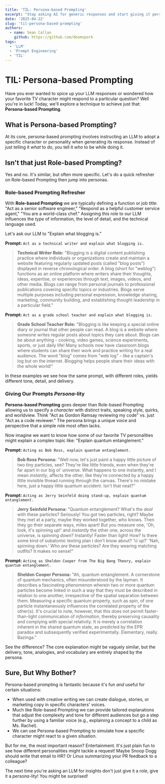 ```yaml
---
title: 'TIL: Persona-based Prompting'
excerpt: "Stop asking AI for generic responses and start giving it persona-lity! Today we explore how persona-based prompting gives your AI interactions personality and character."
date: '2025-04-22'
slug: 'til-persona-based-prompting'
authors:
  - name: Sean Callan
    github: https://github.com/doomspork
tags:
  - 'LLM'
  - 'Prompt Engineering'
  - 'TIL'
---
```


# TIL: Persona-based Prompting

Have you ever wanted to spice up your LLM responses or wondered how your favorite TV character might respond to a particular question? Well you're in luck! Today, we'll explore a technique to achieve just that: **Persona-based Prompting**.

## What is Persona-based Prompting?

At its core, persona-based prompting involves instructing an LLM to adopt a specific character or personality when generating its response. Instead of just telling it *what* to do, you tell it *who* to be while doing it.

## Isn't that just Role-based Prompting?

Yes and no. It's similar, but often more specific. Let's do a quick refresher on Role-based Prompting then jump into personas.

### Role-based Prompting Refresher 

With **Role-based Prompting** we are typically defining a function or job title: "Act as a senior software engineer," "Respond as a helpful customer service agent," "You are a world-class chef." Assigning this role to our LLM influences the _type_ of information, the level of detail, and the technical language used.

Let's ask our LLM to "Explain what blogging is."

**Prompt:** `Act as a technical writer and explain what blogging is.`

> **Technical Writer Role:** "Blogging is a digital content publishing practice where individuals or organizations create and maintain a website featuring regularly updated posts (called "blog posts") displayed in reverse chronological order. A blog (short for "weblog") functions as an online platform where writers share their thoughts, ideas, expertise, or experiences through text, images, videos, and other media. Blogs can range from personal journals to professional publications covering specific topics or industries. Blogs serve multiple purposes including personal expression, knowledge sharing, marketing, community building, and establishing thought leadership in a particular field."

**Prompt:** `Act as a grade school teacher and explain what blogging is.`

> **Grade School Teacher Role:** "Blogging is like keeping a special online diary or journal that other people can read. A blog is a website where someone writes regular posts about topics they care about. Blogs can be about anything - cooking, video games, science experiments, sports, or just daily life! Many schools now have classroom blogs where students can share their work and practice writing for a real audience. The word "blog" comes from "web log" - like a captain's log but on the internet. Blogging helps people share their ideas with the whole world!"

In these examples we see how the same prompt, with different roles, yields different tone, detail, and delivery.

### Giving Our Prompts _Persona_-lity

**Persona-based Prompting** goes deeper than Role-based Prompting allowing us to specify a _character_ with distinct traits, speaking style, quirks, and worldview. Think "Act as Gordon Ramsay reviewing my code" vs. just "Act as a code reviewer." The persona brings a unique voice and perspective that a simple role most often lacks.

Now imagine we want to know how some of our favorite TV personalities might explain a complex topic like: "Explain quantum entanglement."

**Prompt:** `Acting as Bob Ross, explain quantum entanglement.`

> **Bob Ross Persona:** "Well now, let's just paint a happy little picture of two tiny particles, see? They're like little friends, even when they're far apart in our big ol' universe. What happens to one instantly, and I mean *instantly*, affects the other, like they're connected by a happy little invisible thread running through the canvas. There's no mistake here, just a happy little quantum accident. Isn't that neat?"

**Prompt:** `Acting as Jerry Seinfeld doing stand-up, explain quantum entanglement.`

> **Jerry Seinfeld Persona:** "Quantum entanglement? What's the *deal* with these particles? Seriously! You got two particles, right? Maybe they met at a party, maybe they worked together, who knows. Then they go their separate ways, miles apart! But you measure one, 'Oh, look, it's spinning *up*!' and *instantly* the other one, across the universe, is spinning *down*? Instantly! Faster than light! How? Is there some kind of subatomic texting plan I don't know about? 'U up?' 'Nah, spinning down.' Who *are* these particles? Are they wearing matching outfits? It makes no sense!"

**Prompt:** `Acting as Sheldon Cooper from The Big Bang Theory, explain quantum entanglement.`

> **Sheldon Cooper Persona:** "Ah, quantum entanglement. A cornerstone of quantum mechanics, often misunderstood by the layman. It describes a fascinating phenomenon wherein two or more quantum particles become linked in such a way that they must be described in relation to one another, irrespective of the spatial separation between them. Measuring a specific quantum property, such as spin, of one particle instantaneously influences the correlated property of the other(s). It's crucial to note, however, that this does not permit faster-than-light communication of *information*, thereby preserving causality and complying with special relativity. It is merely a correlation inherent in the shared quantum state, as predicted by the EPR paradox and subsequently verified experimentally. Elementary, really. Bazinga."

See the difference? The core explanation might be vaguely similar, but the delivery, tone, analogies, and vocabulary are entirely shaped by the persona.

## Sure, But Why Bother?

Persona-based prompting is fantastic because it's fun _and_ useful for certain situations:

*   When used with creative writing we can create dialogue, stories, or marketing copy in specific characters' voices.
*   Much like Role-based Prompting we can provide tailored explanations that adjust the complexity and tone for different audiences but go a step further by using a familiar voice (e.g., explaining a concept to a child as Ms. Rachel).
*   We can use Persona-based Prompting to simulate how a specific character might react to a given situation.

But for me, the most important reason? Entertainment. It's just plain fun to see how different personalities might tackle a request! Maybe Snoop Dogg should write that email to HR? Or Linus summarizing your PR feedback to a colleague? 

The next time you're asking an LLM for insights don't just give it a role, give it a *persona*-lity! You might be surprised!